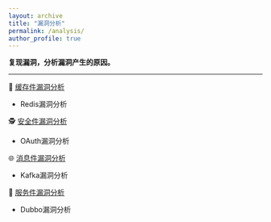 ```yaml
---
layout: archive
title: "漏洞分析"
permalink: /analysis/
author_profile: true
---
```


**复现漏洞，分析漏洞产生的原因。**

---

🚀 [缓存件漏洞分析](./cached)
- Redis漏洞分析

🕵️ [安全件漏洞分析](./security)
- OAuth漏洞分析

🌐 [消息件漏洞分析](./message)
- Kafka漏洞分析

🤖 [服务件漏洞分析](./service)
- Dubbo漏洞分析

